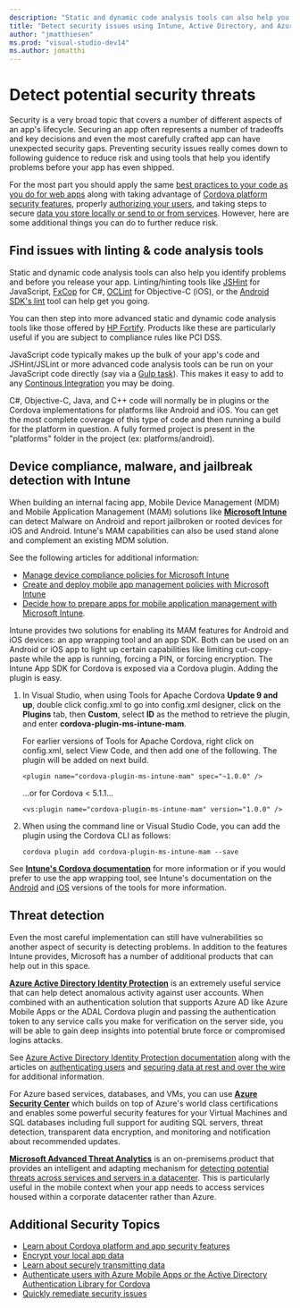 ```yaml
--- 
description: "Static and dynamic code analysis tools can also help you identify problems and before you release your app."
title: "Detect security issues using Intune, Active Directory, and Azure"
author: "jmatthiesen"
ms.prod: "visual-studio-dev14"
ms.author: jomatthi
--- 
```


# Detect potential security threats 
Security is a very broad topic that covers a number of different aspects of an app's lifecycle. Securing an app often represents a number of tradeoffs and key decisions and even the most carefully crafted app can have unexpected security gaps. Preventing security issues really comes down to following guidence to reduce risk and using tools that help you identify problems before your app has even shipped. 

For the most part you should apply the same [best practices to your code as you do for web apps](https://code.google.com/archive/p/browsersec/wikis/Main.wiki) along with taking advantage of [Cordova platform security features](best-practices.md), properly [authorizing your users](authentication.md), and taking steps to secure [data you store locally or send to or from services](data-encryption.md). However, here are some additional things you can do to further reduce risk.

## Find issues with linting & code analysis tools
Static and dynamic code analysis tools can also help you identify problems and before you release your app. Linting/hinting tools like [JSHint](http://jshint.com/) for JavaScript, [FxCop](https://msdn.microsoft.com/library/bb429476.aspx) for C#, [OCLint](http://oclint.org/) for Objective-C (iOS), or the [Android SDK's lint](http://developer.android.com/tools/debugging/improving-w-lint.html) tool can help get you going. 

You can then step into more advanced static and dynamic code analysis tools like those offered by [HP Fortify](http://www8.hp.com/us/en/software-solutions/application-security/). Products like these are particularly useful if you are subject to compliance rules like PCI DSS.

JavaScript code typically makes up the bulk of your app's code and JSHint/JSLint or more advanced code analysis tools can be run on your JavaScript code directly (say via a [Gulp task](https://www.npmjs.com/package/gulp-jshint)). This makes it easy to add to any [Continous Integration](https://go.microsoft.com/fwlink/?LinkID=691186) you may be doing. 

C#, Objective-C, Java, and C++ code will normally be in plugins or the Cordova implementations for platforms like Android and iOS. You can get the most complete coverage of this type of code and then running a build for the platform in question. A fully formed project is present in the "platforms" folder in the project (ex: platforms/android).

## Device compliance, malware, and jailbreak detection with Intune
When building an internal facing app, Mobile Device Management (MDM) and Mobile Application Management (MAM) solutions like **[Microsoft Intune](https://www.microsoft.com/en-us/server-cloud/products/microsoft-intune/)** can detect Malware on Android and report jailbroken or rooted devices for iOS and Android. Intune's MAM capabilities can also be used stand alone and complement an existing MDM solution.

See the following articles for additional information:

- [Manage device compliance policies for Microsoft Intune](https://technet.microsoft.com/library/dn705843.aspx)
- [Create and deploy mobile app management policies with Microsoft Intune](https://technet.microsoft.com/library/mt627829.aspx)
- [Decide how to prepare apps for mobile application management with Microsoft Intune](https://technet.microsoft.com/library/mt631425.aspx). 

Intune provides two solutions for enabling its MAM features for Android and iOS devices: an app wrapping tool and an app SDK. Both can be used on an Android or iOS app to light up certain capabilities like limiting cut-copy-paste while the app is running, forcing a PIN, or forcing encryption. The Intune App SDK for Cordova is exposed via a Cordova plugin.  Adding the plugin is easy. 


1. In Visual Studio, when using Tools for Apache Cordova **Update 9 and up**, double click config.xml to go into config.xml designer, click on the **Plugins** tab, then **Custom**, select **ID** as the method to retrieve the plugin, and enter **cordova-plugin-ms-intune-mam**. 

    For earlier versions of Tools for Apache Cordova, right click on config.xml, select View Code, and then add one of the following. The plugin will be added on next build. 

    ```
    <plugin name="cordova-plugin-ms-intune-mam" spec="~1.0.0" />
    ```
    
    ...or for Cordova < 5.1.1...

    ```
    <vs:plugin name="cordova-plugin-ms-intune-mam" version="1.0.0" />
    ```

2. When using the command line or Visual Studio Code, you can add the plugin using the Cordova CLI as follows:

    ```
    cordova plugin add cordova-plugin-ms-intune-mam --save
    ```

See **[Intune's Cordova documentation](https://github.com/msintuneappsdk/cordova-plugin-ms-intune-mam)** for more information or if you would prefer to use the app wrapping tool, see Intune's documentation on the [Android](https://technet.microsoft.com/library/mt147413.aspx) and [iOS](https://technet.microsoft.com/library/dn878028.aspx) versions of the tools for more information.

## Threat detection
Even the most careful implementation can still have vulnerabilities so another aspect of security is detecting problems. In addition to the features Intune provides, Microsoft has a number of additional products that can help out in this space.

**[Azure Active Directory Identity Protection](https://azure.microsoft.com/documentation/articles/active-directory-identityprotection/)** is an extremely useful service that can help detect anomalous activity against user accounts. When combined with an authentication solution that supports Azure AD like Azure Mobile Apps or the ADAL Cordova plugin and passing the authentication token to any service calls you make for verification on the server side, you will be able to gain deep insights into potential brute force or compromised logins attacks.

See [Azure Active Directory Identity Protection documentation](https://azure.microsoft.com/documentation/articles/active-directory-identityprotection/) along with the articles on [authenticating users](authentication.md) and [securing data at rest and over the wire](data-encryption.md) for additional information.

For Azure based services, databases, and VMs, you can use **[Azure Security Center](https://azure.microsoft.com/services/security-center/)** which builds on top of Azure's world class certifications and enables some powerful security features for your Virtual Machines and SQL databases including full support for auditing SQL servers, threat detection, transparent data encryption, and monitoring and notification about recommended updates.

**[Microsoft Advanced Threat Analytics](https://www.microsoft.com/en-us/server-cloud/products/advanced-threat-analytics/)** is an on-premisems.product that provides an intelligent and adapting mechanism for [detecting potential threats across services and servers in a datacenter](https://technet.microsoft.com/library/dn707706.aspx). This is particularly useful in the mobile context when your app needs to access services housed within a corporate datacenter rather than Azure. 

## Additional Security Topics
- [Learn about Cordova platform and app security features](best-practices.md)
- [Encrypt your local app data](data-encryption.md)
- [Learn about securely transmitting data](transmit-data-securely.md)
- [Authenticate users with Azure Mobile Apps or the Active Directory Authentication Library for Cordova](authentication.md)
- [Quickly remediate security issues](fix-security-issues.md)
